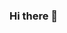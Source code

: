 ### Hi there 👋

<!--
**darklight147/darklight147** is a ✨ _special_ ✨ repository because its `README.md` (this file) appears on your GitHub profile.
:tv: I'm a Full-stack Javascript/Typescript developer
Here are some ideas to get you started:

- 🔭 I’m currently working on ...
- 🌱 I’m currently learning ...
- 👯 I’m looking to collaborate on ...
- 🤔 I’m looking for help with ...
- 💬 Ask me about ...
- 📫 How to reach me: ...
- 😄 Pronouns: ...
- ⚡ Fun fact: ...
-->
